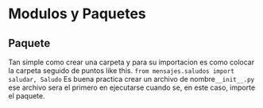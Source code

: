 # Modulos y Paquetes

## Paquete

Tan simple como crear una carpeta y para su importacion es como colocar la carpeta seguido de puntos
like this. `from mensajes.saludos import saludar, Saludo`
Es buena practica crear un archivo de nombre`__init__.py` ese archivo sera el primero en ejecutarse cuando se, en este caso, importe el paquete.
